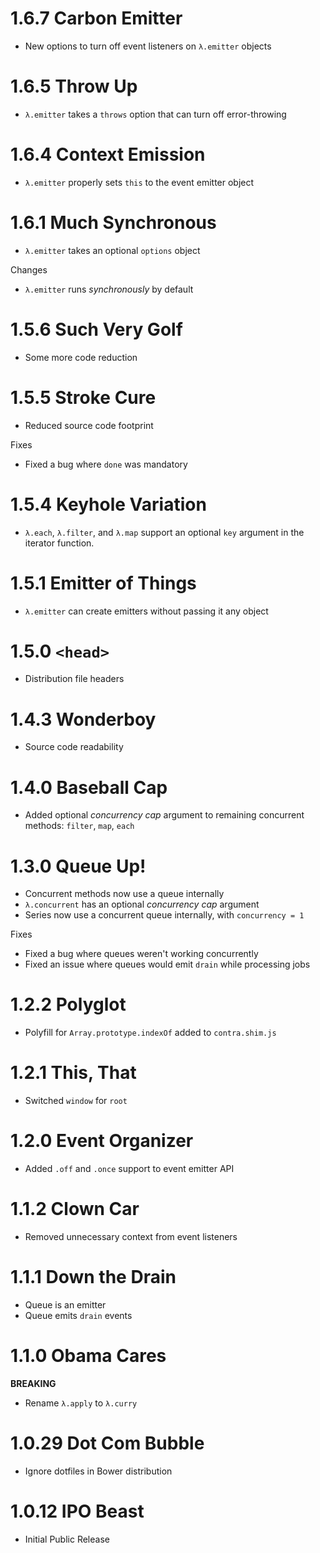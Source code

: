 # 1.6.7 Carbon Emitter

- New options to turn off event listeners on `λ.emitter` objects

# 1.6.5 Throw Up

- `λ.emitter` takes a `throws` option that can turn off error-throwing

# 1.6.4 Context Emission

- `λ.emitter` properly sets `this` to the event emitter object

# 1.6.1 Much Synchronous

- `λ.emitter` takes an optional `options` object

Changes

- `λ.emitter` runs _synchronously_ by default

# 1.5.6 Such Very Golf

- Some more code reduction

# 1.5.5 Stroke Cure

- Reduced source code footprint

Fixes

- Fixed a bug where `done` was mandatory

# 1.5.4 Keyhole Variation

- `λ.each`, `λ.filter`, and `λ.map` support an optional `key` argument in the iterator function.

# 1.5.1 Emitter of Things

- `λ.emitter` can create emitters without passing it any object

# 1.5.0 `<head>`

- Distribution file headers

# 1.4.3 Wonderboy

- Source code readability

# 1.4.0 Baseball Cap

- Added optional _concurrency cap_ argument to remaining concurrent methods: `filter`, `map`, `each`

# 1.3.0 Queue Up!

- Concurrent methods now use a queue internally
- `λ.concurrent` has an optional _concurrency cap_ argument
- Series now use a concurrent queue internally, with `concurrency = 1`

Fixes

- Fixed a bug where queues weren't working concurrently
- Fixed an issue where queues would emit `drain` while processing jobs

# 1.2.2 Polyglot

- Polyfill for `Array.prototype.indexOf` added to `contra.shim.js`

# 1.2.1 This, That

- Switched `window` for `root`

# 1.2.0 Event Organizer

- Added `.off` and `.once` support to event emitter API

# 1.1.2 Clown Car

- Removed unnecessary context from event listeners

# 1.1.1 Down the Drain

- Queue is an emitter
- Queue emits `drain` events

# 1.1.0 Obama Cares

**BREAKING**

- Rename `λ.apply` to `λ.curry`

# 1.0.29 Dot Com Bubble

- Ignore dotfiles in Bower distribution

# 1.0.12 IPO Beast

- Initial Public Release
